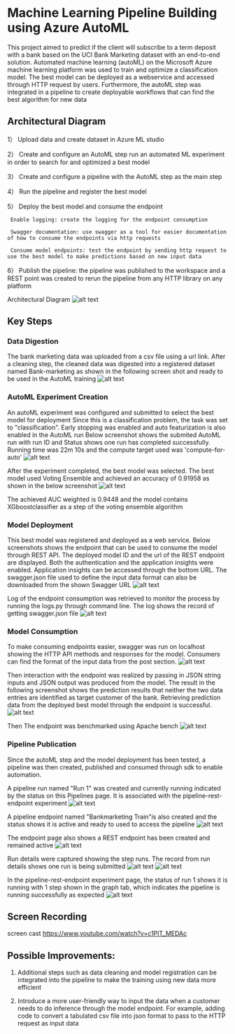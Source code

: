 # Machine Learning Pipeline Building using Azure AutoML

This project aimed to predict if the client will subscribe to a term deposit with a bank based on the UCI Bank Marketing dataset with an end-to-end solution. 
Automated machine learning (autoML) on the Microsoft Azure machine learning platform was used to train and optimize a classification model.
The best model can be deployed as a webservice and accessed through HTTP request by users.
Furthermore, the autoML step was integrated in a pipeline to create deployable workflows that can find the best algorithm for new data

## Architectural Diagram

 1） Upload data and create dataset in Azure ML studio
 
 2） Create and configure an AutoML step run an automated ML experiment in order to search for and optimized a best model
 
 3） Create and configure a pipeline with the AutoML step as the main step
 
 4） Run the pipeline and register the best model
 
 5） Deploy the best model and consume the endpoint
 
     Enable logging: create the logging for the endpoint consumption
     
     Swagger documentation: use swagger as a tool for easier documentation of how to consume the endpoints via http requests
     
     Consume model endpoints: test the endpoint by sending http request to use the best model to make predictions based on new input data
     
 6） Publish the pipeline: the pipeline was published to the workspace and a REST point was created to rerun the pipeline from any HTTP library on any platform

Architectural Diagram
![alt text](https://github.com/second-husky/operationalizing_machine_learning_Azure/blob/master/starter_files/diagram.png)

## Key Steps

### Data Digestion
The bank marketing data was uploaded from a csv file using a url link. After a cleaning step, the cleaned data was digested into a registered dataset named Bank-marketing as shown in the following screen shot and ready to be used in the AutoML training 
![alt text](https://github.com/second-husky/operationalizing_machine_learning_Azure/blob/master/starter_files/screen-shots/screenshot_of_registered_datasets.PNG)

### AutoML Experiment Creation
An autoML experiment was configured and submitted to select the best model for deployment
Since this is a classification problem, the task was set to "classification".
Early stopping was enabled and auto featurization is also enabled in the AutoML run
Below screenshot shows the submited AutoML run with run ID and Status shows one run has completed successfully. Running time was 22m 10s and the compute target used was 'compute-for-auto'
![alt text](https://github.com/second-husky/operationalizing_machine_learning_Azure/blob/master/starter_files/screen-shots/screenshot_of_completed_experiment.PNG)

After the experiment completed, the best model was selected. The best model used Voting Ensemble and achieved an accuracy of 0.91958 as shown in the below screenshot 
![alt text](https://github.com/second-husky/operationalizing_machine_learning_Azure/blob/master/starter_files/screen-shots/screenshot_of_the_best_model.PNG)

The achieved AUC weighted is 0.9448 and the model contains XGboostclassifier as a step of the voting ensemble algorithm

### Model Deployment

This best model was registered and deployed as a web service. Below screenshots shows the endpoint that can be used to consume the model through REST API. The deployed model ID and the url of the REST endpoint are displayed. Both the authentication and the application insights were enabled. Application insights can be accessed through the bottom URL. The swagger.json file used to define the input data format can also be downloaded from the shown Swagger URL
![alt text](https://github.com/second-husky/operationalizing_machine_learning_Azure/blob/master/starter_files/screen-shots/screenshot_of_endpoint_application_insights_enabled.PNG)

Log of the endpoint consumption was retrieved to monitor the process by running the logs.py through command line. The log shows the record of getting swagger.json file
![alt text](https://github.com/second-husky/operationalizing_machine_learning_Azure/blob/master/starter_files/screen-shots/screenshot_of_logs.PNG)

### Model Consumption
To make consuming endpoints easier, swagger was run on localhost showing the HTTP API methods and responses for the model. Consumers can find the format of the input data from the post section.
![alt text](https://github.com/second-husky/operationalizing_machine_learning_Azure/blob/master/starter_files/screen-shots/screenshot_of_swagger_on_localhost.PNG)

Then interaction with the endpoint was realized by passing in JSON string inputs and JSON output was produced from the model. The result in the following screenshot shows the prediction results that neither the two data entries are identified as target customer of the bank. Retrieving prediction data from the deployed best model through the endpoint is successful. 
![alt text](https://github.com/second-husky/operationalizing_machine_learning_Azure/blob/master/starter_files/screen-shots/screenshot_of_endpoint_json_output.PNG)

Then The endpoint was benchmarked using Apache bench
![alt text](https://github.com/second-husky/operationalizing_machine_learning_Azure/blob/master/starter_files/screen-shots/screenshot_of_the_benchmarking.PNG)

### Pipeline Publication
Since the autoML step and the model deployment has been tested, a pipeline was then created, published and consumed through sdk to enable automation.

A pipeline run named "Run 1" was created and currently running indicated by the status on this Pipelines page. It is associated with the pipeline-rest-endpoint experiment 
![alt text](https://github.com/second-husky/operationalizing_machine_learning_Azure/blob/master/starter_files/screen-shots/screenshot_of_pipeline_created_and_run.PNG)

A pipeline endpoint named "Bankmarketing Train"is also created and the status shows it is active and ready to used to access the pipeline
![alt text](https://github.com/second-husky/operationalizing_machine_learning_Azure/blob/master/starter_files/screen-shots/screenshot_of_pipeline_endpoint.PNG)
 
 The endpoint page also shows a REST endpoint has been created and remained active
![alt text](https://github.com/second-husky/operationalizing_machine_learning_Azure/blob/master/starter_files/screen-shots/screenshot_of_active_rest_endpoint.PNG)

Run details were captured showing the step runs. The record from run details shows one run is being submitted
![alt text](https://github.com/second-husky/operationalizing_machine_learning_Azure/blob/master/starter_files/screen-shots/screenshot_of_run_details_steps_run.PNG)
![alt text](https://github.com/second-husky/operationalizing_machine_learning_Azure/blob/master/starter_files/screen-shots/screenshot_of_run_details_pipeline.PNG)

In the pipeline-rest-endpoint experiment page, the status of run 1 shows it is running with 1 step shown in the graph tab, which indicates the pipeline is running successfully as expected
![alt text](https://github.com/second-husky/operationalizing_machine_learning_Azure/blob/master/starter_files/screen-shots/screenshot_of_scheduled_run_in_ML_Studio.PNG)

## Screen Recording

screen cast
https://www.youtube.com/watch?v=c1PIT_MEDAc

## Possible Improvements:
1) Additional steps such as data cleaning and model registration can be integrated into the pipeline to make the training using new data more efficient

2) Introduce a more user-friendly way to input the data when a customer needs to do inference through the model endpoint. For example, adding code to convert a tabulated csv file into json format to pass to the HTTP request as input data 
